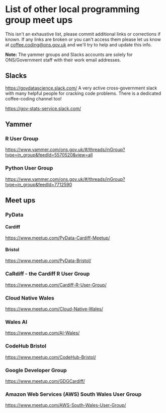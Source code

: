   # List of other local programming group meet ups
  This isn't an exhaustive list, please commit additional links or corrections if known. If any links are broken or you can't access them please let us know at coffee.coding@ons.gov.uk and we'll try to help and update this info.

  **Note:** The yammer groups and Slacks accounts are solely for ONS/Government staff with their work email addresses.

  ## Slacks
  https://govdatascience.slack.com/
  A very active cross-government slack with many helpful people for cracking code problems. There is a dedicated coffee-coding channel too!

  https://gov-stats-service.slack.com/

  ## Yammer
  ### R User Group
  https://www.yammer.com/ons.gov.uk/#/threads/inGroup?type=in_group&feedId=5570520&view=all
  ### Python User Group
  https://www.yammer.com/ons.gov.uk/#/threads/inGroup?type=in_group&feedId=7712590


  ## Meet ups
  ### PyData
  #### Cardiff
  https://www.meetup.com/PyData-Cardiff-Meetup/
  #### Bristol
  https://www.meetup.com/PyData-Bristol/

  ### CaRdiff - the Cardiff R User Group
  https://www.meetup.com/Cardiff-R-User-Group/

  ### Cloud Native Wales
  https://www.meetup.com/Cloud-Native-Wales/

  ### Wales AI
  https://www.meetup.com/AI-Wales/

  ### CodeHub Bristol
  https://www.meetup.com/CodeHub-Bristol/

  ### Google Developer Group
  https://www.meetup.com/GDGCardiff/

  ### Amazon Web Services (AWS) South Wales User Group
  https://www.meetup.com/AWS-South-Wales-User-Group/
  
